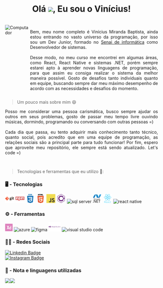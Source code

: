 
<h1 align="center">Olá <img src="https://raw.githubusercontent.com/kaueMarques/kaueMarques/master/hi.gif" width="30px">, Eu sou o Vinícius!</h1><br/>

<div style="display : flex; align-item: center">
  <img src="https://image.freepik.com/fotos-gratis/laptop-de-mesa-preto-com-visor-de-cor-roxo-rosa-claro_37129-939.jpg" min-width="400px" max-width="400px" width="400px" align="right" alt="Computador">
  
  <div align="Justify">
  
  Bem, meu nome completo é Vinícius Miranda Baptista, ainda estou entrando no vasto universo da programação, por isso sou um Dev Junior, formado no [Senai de informática](https://informatica.sp.senai.br/) como Desenvolvedor de sistemas.
  <br/><br/>
  Desse modo, no meu curso me encontrei em algumas áreas, como React, React Native e sistemas .NET, porém sempre estarei apto à aprender novas linguagens de programação, para que assim eu consiga realizar o sistema da melhor maneira possível. Gosto de desafios tanto individuais quanto em equipe, buscando sempre dar meu máximo desempenho de acordo com as necessidades e desafios do momento.
  </div><hr/>
</div>


> Um pouco mais sobre mim :smile:

<p align="Justify">
  Posso me considerar uma pessoa carismática, busco sempre ajudar os outros em seus problemas, gosto de passar meu tempo livre ouvindo músicas, dormindo, programando ou conversando com outras pessoas =)
  <br/><br/>
  Cada dia que passa, eu tento adquirir mais conhecimento tanto técnico, quanto social, pois acredito que em uma equipe de programação, as relações sociais são a principal parte para tudo funcionar! Por fim, espero que aproveite meu repositório, ele sempre está sendo atualizado. Let's code =)
</p><br/>

> Tecnologias e ferramentas que eu utilizo :monocle_face::

### :desktop_computer: - Tecnologias
<p align="left">
  <img src="https://github.com/devicons/devicon/blob/master/icons/git/git-original-wordmark.svg" alt="git" width="30" height="30"/>
  <img src="https://github.com/devicons/devicon/blob/master/icons/npm/npm-original-wordmark.svg" alt="npm" width="30" height="30"/>
  <img src="https://raw.githubusercontent.com/devicons/devicon/master/icons/css3/css3-plain-wordmark.svg" alt="css3"  width="30" height="30"/>
  <img src="https://raw.githubusercontent.com/devicons/devicon/master/icons/html5/html5-original-wordmark.svg" alt="html5"  width="30" height="30"/>
  <img src="https://raw.githubusercontent.com/devicons/devicon/master/icons/javascript/javascript-original.svg" alt="javascript" width="30" height="30"/>
  <img src="https://github.com/devicons/devicon/blob/master/icons/csharp/csharp-line.svg" alt="csharp" width="30" height="30"/>
  <img src="https://user-images.githubusercontent.com/50583973/111923290-36cece00-8a7d-11eb-9ad7-2d614e3af27f.png" alt="sql server" width="35" height="30"/>
  <img src="https://github.com/devicons/devicon/blob/master/icons/dot-net/dot-net-original-wordmark.svg" alt="dot net" width="30" height="30"/>
  <img src="https://raw.githubusercontent.com/devicons/devicon/master/icons/react/react-original-wordmark.svg" alt="react" width="30" height="30"/>
  <img src="https://user-images.githubusercontent.com/50583973/111923052-03d80a80-8a7c-11eb-8916-e0bc35091931.png" alt="react native" width="25" height="30"/>
</p>

### :gear: - Ferramentas
<p align="left">
  <img src="https://github.com/devicons/devicon/blob/master/icons/xd/xd-plain.svg" alt="xd" width="25" height="25"/>
  <img src="https://user-images.githubusercontent.com/50583973/111923548-8f529b00-8a7e-11eb-98b0-e8557c62ea05.png" alt="azure" width="75" height="25"/>
  <img src="https://user-images.githubusercontent.com/50583973/111923608-bf9a3980-8a7e-11eb-9550-8c8ba5457d66.png" alt="figma" width="60" height="25"/>
  <img src="https://github.com/devicons/devicon/blob/master/icons/visualstudio/visualstudio-plain-wordmark.svg" alt="visual studio" width="40" height="30"/>
  <img src="https://user-images.githubusercontent.com/50583973/111923726-44855300-8a7f-11eb-9702-1190c153f4f0.png" alt="visual studio code" width="25" height="25"/>
</p>

### :man_astronaut: - Redes Sociais

[![Linkedin Badge](https://img.shields.io/badge/-Vinícius%20Miranda-0e76a8?style=square&logo=Linkedin&logoColor=white&link=https://www.linkedin.com/in/viniciusmirandadev/)](https://www.linkedin.com/in/viniciusmirandadev/)<br/> [![Instagram Badge](https://img.shields.io/badge/_viniciusbap-E4405F?style=for-the-badge&logo=instagram&logoColor=white)](https://www.instagram.com/_viniciusbap/)

### :ticket: - Nota e linguagens utilizadas

<a href="https://github.com/ViniciusMirandaDev/github-readme-stats">
  <img align="left" src="https://github-readme-stats.vercel.app/api?username=ViniciusMirandaDev&show_icons=true" />
</a>
<a href="https://github.com/ViniciusMirandaDev/convoychat">
  <img align="left" src="https://github-readme-stats.vercel.app/api/top-langs/?username=ViniciusMirandaDev" />
</a>
